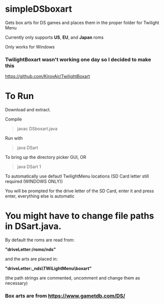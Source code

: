 # simpleDSboxart
Gets box arts for DS games and places them in the proper folder for Twilight Menu

Currently only supports **US**, **EU**, and **Japan** roms

Only works for Windows 

### TwilightBoxart wasn't working one day so I decided to make this
https://github.com/KirovAir/TwilightBoxart

# To Run

Download and extract.

Compile 
> javac DSboxart.java

Run with 

> java DSart

To bring up the directory picker GUI, OR

> java DSart 1

To automatically use defautl TwilightMenu locations (SD Card letter still required (WINDOWS ONLY))

You will be prompted for the drive letter of the SD Card, enter it and press enter, everything else is automatic




# You might have to change file paths in DSart.java.

By default the roms are read from:   

**"driveLetter:/roms/nds"**

and the arts are placed in:          

**"driveLetter:\_nds\TWiLightMenu\boxart"**

(the path strings are commented, uncomment and change them as necessary)


### Box arts are from https://www.gametdb.com/DS/
